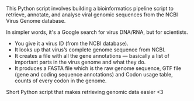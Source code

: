 This Python script involves building a bioinformatics pipeline script to retrieve, annotate, and analyse viral genomic sequences from the NCBI Virus Genome database.

In simpler words, it's a Google search for virus DNA/RNA, but for scientists.

- You give it a virus ID (from the NCBI database).
- It looks up that virus’s complete genome sequence from NCBI.
- It creates a file with all the gene annotations — basically a list of important parts in the virus genome and what they do.
- It produces a FASTA file which is the raw genome sequence, GTF file (gene and coding sequence annotations) and Codon usage table, counts of every codon in the genome.

Short Python script that makes retrieving genomic data easier <3


